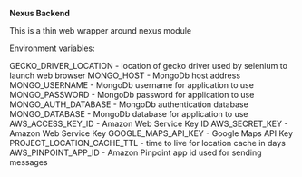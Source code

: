 **Nexus Backend**

This is a thin web wrapper around nexus module


Environment variables:

GECKO_DRIVER_LOCATION - location of gecko driver used by selenium to launch web browser
MONGO_HOST - MongoDb host address
MONGO_USERNAME - MongoDb username for application to use
MONGO_PASSWORD - MongoDb password for application to use
MONGO_AUTH_DATABASE - MongoDb authentication database
MONGO_DATABASE - MongoDb database for application to use
AWS_ACCESS_KEY_ID - Amazon Web Service Key ID
AWS_SECRET_KEY - Amazon Web Service Key
GOOGLE_MAPS_API_KEY - Google Maps API Key
PROJECT_LOCATION_CACHE_TTL - time to live for location cache in days
AWS_PINPOINT_APP_ID - Amazon Pinpoint app id used for sending messages
